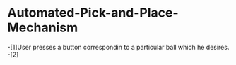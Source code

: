 # Automated-Pick-and-Place-Mechanism

-[1]User presses a button correspondin to a particular ball which he desires.
-[2] 
